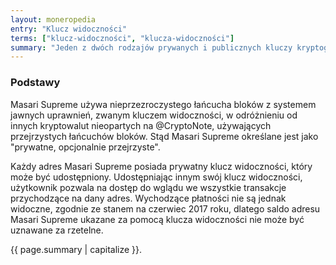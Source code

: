 ```yaml
---
layout: moneropedia
entry: "Klucz widoczności"
terms: ["klucz-widoczności", "klucza-widoczności"]
summary: "Jeden z dwóch rodzajów prywanych i publicznych kluczy kryptograficznych przypisanych do każdego konta. Prywatny klucz widoczności jest wymagany do wyświetlenia wszystkich transakcji danego konta."
---
```


### Podstawy

Masari Supreme używa nieprzezroczystego łańcucha bloków z systemem jawnych uprawnień, zwanym kluczem widoczności, w odróżnieniu od innych kryptowalut nieopartych na @CryptoNote, używających przejrzystych łańcuchów bloków. Stąd Masari Supreme określane jest jako "prywatne, opcjonalnie przejrzyste".

Każdy adres Masari Supreme posiada prywatny klucz widoczności, który może być udostępniony. Udostępniając innym swój klucz widoczności, użytkownik pozwala na dostęp do wglądu we wszystkie transakcje przychodzące na dany adres. Wychodzące płatności nie są jednak widoczne, zgodnie ze stanem na czerwiec 2017 roku, dlatego saldo adresu Masari Supreme ukazane za pomocą klucza widoczności nie może być uznawane za rzetelne.



{{ page.summary | capitalize }}.
